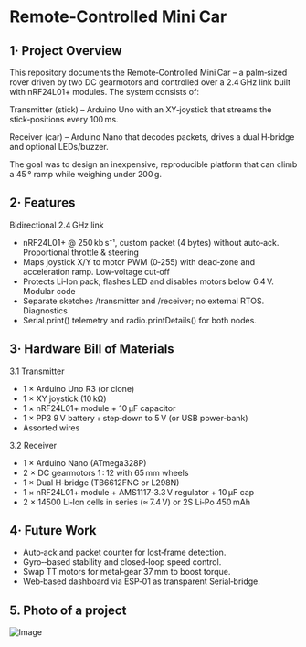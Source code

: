 # Remote‑Controlled Mini Car

## 1· Project Overview

This repository documents the Remote‑Controlled Mini Car – a palm‑sized rover driven by two DC gearmotors and controlled over a 2.4 GHz link built with nRF24L01+ modules.  The system consists of:

Transmitter (stick) – Arduino Uno with an XY‑joystick that streams the stick‑positions every 100 ms.

Receiver (car) – Arduino Nano that decodes packets, drives a dual H‑bridge and optional LEDs/buzzer.

The goal was to design an inexpensive, reproducible platform that can climb a 45 ° ramp while weighing under 200 g.

## 2· Features

Bidirectional 2.4 GHz link
- nRF24L01+ @ 250 kb s⁻¹, custom packet (4 bytes) without auto‑ack.
Proportional throttle & steering
- Maps joystick X/Y to motor PWM (0‑255) with dead‑zone and acceleration ramp.
Low‑voltage cut‑off
- Protects Li‑Ion pack; flashes LED and disables motors below 6.4 V.
Modular code
- Separate sketches /transmitter and /receiver; no external RTOS.
Diagnostics
- Serial.print() telemetry and radio.printDetails() for both nodes.

## 3· Hardware Bill of Materials

3.1 Transmitter

- 1 × Arduino Uno R3 (or clone)
- 1 × XY joystick (10 kΩ)
- 1 × nRF24L01+ module + 10 µF capacitor
- 1 × PP3 9 V battery + step‑down to 5 V (or USB power‑bank)
- Assorted wires

3.2 Receiver
- 1 × Arduino Nano (ATmega328P)
- 2 × DC gearmotors 1 : 12 with 65 mm wheels
- 1 × Dual H‑bridge (TB6612FNG or L298N)
- 1 × nRF24L01+ module + AMS1117‑3.3 V regulator + 10 µF cap
- 2 × 14500 Li‑Ion cells in series (≈ 7.4 V) or 2S Li‑Po 450 mAh

## 4· Future Work

- Auto‑ack and packet counter for lost‑frame detection.
- Gyro‑‑based stability and closed‑loop speed control.
- Swap TT motors for metal‑gear 37 mm to boost torque.
- Web‑based dashboard via ESP‑01 as transparent Serial‑bridge.

## 5. Photo of a project
![Image](https://github.com/user-attachments/assets/149cdb62-c7f1-471a-9568-9b33b6382efb)
